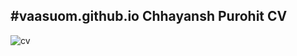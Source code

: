 #vaasuom.github.io
Chhayansh Purohit CV
------------------------------------------------------------------------------------------------------
![cv](assets/img/cv.png)
